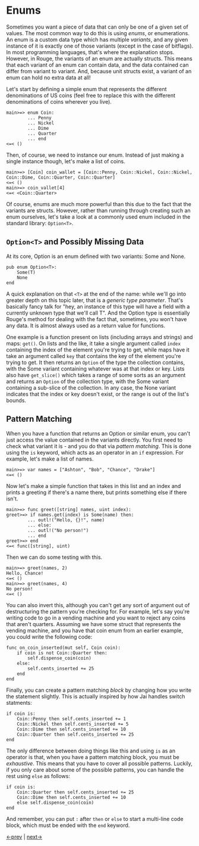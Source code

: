 # Enums

Sometimes you want a piece of data that can only be one of a given set of values. The most common way to do this is using _enums_, or enumerations. An enum is a custom data type which has multiple _variants_, and any given instance of it is exactly one of those variants (except in the case of bitflags). In most programming languages, that's where the explanation stops. However, in Rouge, the variants of an enum are actually structs. This means that each variant of an enum can contain data, and the data contained can differ from variant to variant. And, because unit structs exist, a variant of an enum can hold no extra data at all!

Let's start by defining a simple enum that represents the different denominations of US coins (feel free to replace this with the different denominations of coins wherever you live).

```
main>=> enum Coin:
		... Penny
		... Nickel
		... Dime
		... Quarter
		... end
<=< ()
```

Then, of course, we need to instance our enum. Instead of just making a single instance though, let's make a list of coins.

```
main>=> [Coin] coin_wallet = [Coin::Penny, Coin::Nickel, Coin::Nickel, Coin::Dime, Coin::Quarter, Coin::Quarter]
<=< ()
main>=> coin_vallet[4]
<=< <Coin::Quarter>
```

Of course, enums are much more powerful than this due to the fact that the variants are structs. However, rather than running through creating such an enum ourselves, let's take a look at a commonly used enum included in the standard library: `Option<T>`.

## `Option<T>` and Possibly Missing Data

At its core, Option is an enum defined with two variants: Some and None.

```rouge
pub enum Option<T>:
	Some(T)
	None
end
```

A quick explanation on that `<T>` at the end of the name: while we'll go into greater depth on this topic later, that is a _generic type parameter_. That's basically fancy talk for "hey, an instance of this type will have a field with a currently unknown type that we'll call T". And the Option type is essentially Rouge's method for dealing with the fact that, sometimes, you won't have any data. It is almost always used as a return value for functions.

One example is a function present on lists (including arrays and strings) and maps: `get()`. On lists and the like, it take a single argument called `index` containing the index of the element you're trying to get, while maps have it take an argument called `key` that contains the key of the element you're trying to get. It then returns an `Option` of the type the collection contains, with the Some variant containing whatever was at that index or key. Lists also have `get_slice()` which takes a range of some sorts as an argument and returns an `Option` of the collection type, with the Some variant containing a sub-slice of the collection. In any case, the None variant indicates that the index or key doesn't exist, or the range is out of the list's bounds.

## Pattern Matching

When you have a function that returns an Option or similar enum, you can't just access the value contained in the variants directly. You first need to check what variant it is - and you do that via _pattern matching_. This is done using the `is` keyword, which acts as an operator in an `if` expression. For example, let's make a list of names.

```
main>=> var names = ["Ashton", "Bob", "Chance", "Drake"]
<=< ()
```

Now let's make a simple function that takes in this list and an index and prints a greeting if there's a name there, but prints something else if there isn't.

```
main>=> func greet([string] names, uint index):
greet>=> if names.get(index) is Some(name) then:
		... outl!("Hello, {}!", name)
		... else:
		... outl!("No person!")
		... end
greet>=> end
<=< func([string], uint)
```

Then we can do some testing with this.

```
main>=> greet(names, 2)
Hello, Chance!
<=< ()
main>=> greet(names, 4)
No person!
<=< ()
```

You can also invert this, although you can't get any sort of argument out of destructuring the pattern you're checking for. For example, let's say you're writing code to go in a vending machine and you want to reject any coins that aren't quarters. Assuming we have some struct that represents the vending machine, and you have that coin enum from an earlier example, you could write the following code:

```rouge
func on_coin_inserted(mut self, Coin coin):
	if coin is not Coin::Quarter then:
		self.dispense_coin(coin)
	else:
		self.cents_inserted += 25
	end
end
```

Finally, you can create a pattern matching _block_ by changing how you write the statement slightly. This is actually inspired by how Jai handles switch statments:

```rouge
if coin is:
	Coin::Penny then self.cents_inserted += 1
	Coin::Nickel then self.cents_inserted += 5
	Coin::Dime then self.cents_inserted += 10
	Coin::Quarter then self.cents_inserted += 25
end
```

The only difference between doing things like this and using `is` as an operator is that, when you have a pattern matching block, you must be _exhaustive_. This means that you have to cover all possible patterns. Luckily, if you only care about some of the possible patterns, you can handle the rest using `else` as follows:

```rouge
if coin is:
	Coin::Quarter then self.cents_inserted += 25
	Coin::Dime then self.cents_inserted += 10
	else self.dispense_coin(coin)
end
```

And remember, you can put `:` after `then` or `else` to start a multi-line code block, which must be ended with the `end` keyword.

[<-prev](6_structs.md) | [next->](8_projects.md)